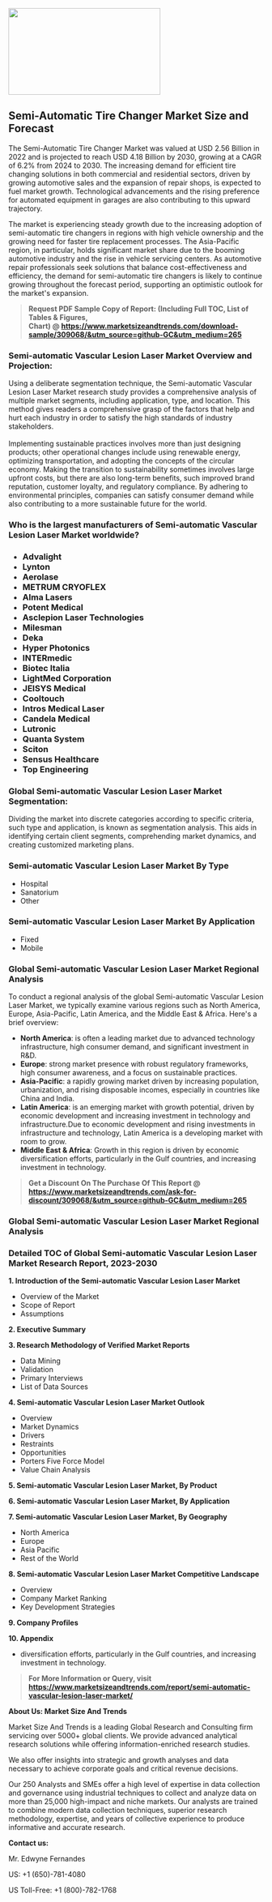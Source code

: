 <p><img class="alignnone size-medium wp-image-20088" src="https://ffe5etoiles.com/wp-content/uploads/2024/12/MST1-300x171.png" alt="" width="300" height="171" /></p><h2>Semi-Automatic Tire Changer Market Size and Forecast</h2><p>The Semi-Automatic Tire Changer Market was valued at USD 2.56 Billion in 2022 and is projected to reach USD 4.18 Billion by 2030, growing at a CAGR of 6.2% from 2024 to 2030. The increasing demand for efficient tire changing solutions in both commercial and residential sectors, driven by growing automotive sales and the expansion of repair shops, is expected to fuel market growth. Technological advancements and the rising preference for automated equipment in garages are also contributing to this upward trajectory.</p><p>The market is experiencing steady growth due to the increasing adoption of semi-automatic tire changers in regions with high vehicle ownership and the growing need for faster tire replacement processes. The Asia-Pacific region, in particular, holds significant market share due to the booming automotive industry and the rise in vehicle servicing centers. As automotive repair professionals seek solutions that balance cost-effectiveness and efficiency, the demand for semi-automatic tire changers is likely to continue growing throughout the forecast period, supporting an optimistic outlook for the market's expansion.</p></p><blockquote id="" class=""><strong>Request PDF Sample Copy of Report: (Including Full TOC, List of Tables &amp; Figures, Chart)&nbsp;@&nbsp;<strong><a href="https://www.marketsizeandtrends.com/download-sample/309068/&utm_source=github-GC&utm_medium=265" target="_blank">https://www.marketsizeandtrends.com/download-sample/309068/&utm_source=github-GC&utm_medium=265</a></strong></strong></blockquote><h3 id="" class="">Semi-automatic Vascular Lesion Laser Market&nbsp;Overview and Projection:</h3><p id="" class="">Using a deliberate segmentation technique, the Semi-automatic Vascular Lesion Laser Market research study provides a comprehensive analysis of multiple market segments, including application, type, and location. This method gives readers a comprehensive grasp of the factors that help and hurt each industry in order to satisfy the high standards of industry stakeholders. <br /> <br />Implementing sustainable practices involves more than just designing products; other operational changes include using renewable energy, optimizing transportation, and adopting the concepts of the circular economy. Making the transition to sustainability sometimes involves large upfront costs, but there are also long-term benefits, such improved brand reputation, customer loyalty, and regulatory compliance. By adhering to environmental principles, companies can satisfy consumer demand while also contributing to a more sustainable future for the world.</p><h3 id="" class="">Who is the largest manufacturers of&nbsp;Semi-automatic Vascular Lesion Laser Market worldwide?</h3><h3 class=""><p><ul><li>Advalight </li><li> Lynton </li><li> Aerolase </li><li> METRUM CRYOFLEX </li><li> Alma Lasers </li><li> Potent Medical </li><li> Asclepion Laser Technologies </li><li> Milesman </li><li> Deka </li><li> Hyper Photonics </li><li> INTERmedic </li><li> Biotec Italia </li><li> LightMed Corporation </li><li> JEISYS Medical </li><li> Cooltouch </li><li> Intros Medical Laser </li><li> Candela Medical </li><li> Lutronic </li><li> Quanta System </li><li> Sciton </li><li> Sensus Healthcare </li><li> Top Engineering</li></ul></p></h3><h3 id="" class="">Global&nbsp;Semi-automatic Vascular Lesion Laser Market Segmentation:</h3><p id="" class="">Dividing the market into discrete categories according to specific criteria, such type and application, is known as segmentation analysis. This aids in identifying certain client segments, comprehending market dynamics, and creating customized marketing plans.</p><h3 id="" class="">Semi-automatic Vascular Lesion Laser Market&nbsp;By Type</h3><p><p><ul><li>Hospital</li><li> Sanatorium</li><li> Other</p></li></ul></p></p><h3 id="" class="">Semi-automatic Vascular Lesion Laser Market&nbsp;By Application</h3><p class=""><p><ul><li>Fixed</li><li> Mobile</li></ul></p></p><h3 id="" class="">Global Semi-automatic Vascular Lesion Laser Market Regional Analysis</h3><p id="" class="">To conduct a regional analysis of the global Semi-automatic Vascular Lesion Laser Market, we typically examine various regions such as North America, Europe, Asia-Pacific, Latin America, and the Middle East &amp; Africa. Here's a brief overview:</p><ul><li><strong>North America</strong>: is often a leading market due to advanced technology infrastructure, high consumer demand, and significant investment in R&amp;D.</li><li><strong>Europe</strong>: strong market presence with robust regulatory frameworks, high consumer awareness, and a focus on sustainable practices.</li><li><strong>Asia-Pacific</strong>: a rapidly growing market driven by increasing population, urbanization, and rising disposable incomes, especially in countries like China and India.</li><li><strong>Latin America</strong>: is an emerging market with growth potential, driven by economic development and increasing investment in technology and infrastructure.Due to economic development and rising investments in infrastructure and technology, Latin America is a developing market with room to grow.</li><li><strong>Middle East &amp; Africa</strong>: Growth in this region is driven by economic diversification efforts, particularly in the Gulf countries, and increasing investment in technology.</li></ul><blockquote id="" class=""><strong>Get a Discount On The Purchase Of This Report @ <strong><a href="https://www.marketsizeandtrends.com/ask-for-discount/309068/&utm_source=github-GC&utm_medium=265" target="_blank">https://www.marketsizeandtrends.com/ask-for-discount/309068/&utm_source=github-GC&utm_medium=265</a></strong></strong></blockquote><h3 id="" class="">Global Semi-automatic Vascular Lesion Laser Market Regional Analysis</h3><h3 id="" class="">Detailed TOC of Global Semi-automatic Vascular Lesion Laser Market Research Report, 2023-2030</h3><p id="" class=""><strong>1. Introduction of the Semi-automatic Vascular Lesion Laser Market</strong></p><ul><li>Overview of the Market</li><li>Scope of Report</li><li>Assumptions</li></ul><p id="" class=""><strong>2. Executive Summary</strong></p><p id="" class=""><strong>3. Research Methodology of Verified Market Reports</strong></p><ul><li>Data Mining</li><li>Validation</li><li>Primary Interviews</li><li>List of Data Sources</li></ul><p id="" class=""><strong>4. Semi-automatic Vascular Lesion Laser Market Outlook</strong></p><ul><li>Overview</li><li>Market Dynamics</li><li>Drivers</li><li>Restraints</li><li>Opportunities</li><li>Porters Five Force Model</li><li>Value Chain Analysis</li></ul><p id="" class=""><strong>5. Semi-automatic Vascular Lesion Laser Market, By Product</strong></p><p id="" class=""><strong>6. Semi-automatic Vascular Lesion Laser Market, By Application</strong></p><p id="" class=""><strong>7. Semi-automatic Vascular Lesion Laser Market, By Geography</strong></p><ul><li>North America</li><li>Europe</li><li>Asia Pacific</li><li>Rest of the World</li></ul><p id="" class=""><strong>8. Semi-automatic Vascular Lesion Laser Market Competitive Landscape</strong></p><ul><li>Overview</li><li>Company Market Ranking</li><li>Key Development Strategies</li></ul><p id="" class=""><strong>9. Company Profiles</strong></p><p id="" class=""><strong>10. Appendix</strong></p><ul><li>diversification efforts, particularly in the Gulf countries, and increasing investment in technology.</li></ul><blockquote id="" class=""><strong>For More Information or Query, visit <strong><strong><a href="https://www.marketsizeandtrends.com/report/semi-automatic-vascular-lesion-laser-market/" target="_blank">https://www.marketsizeandtrends.com/report/semi-automatic-vascular-lesion-laser-market/</a></strong></strong></strong></blockquote><p id="" class=""><strong>About Us: Market Size And Trends</strong></p><p id="" class="">Market Size And Trends is a leading Global Research and Consulting firm servicing over 5000+ global clients. We provide advanced analytical research solutions while offering information-enriched research studies.</p><p id="" class="">We also offer insights into strategic and growth analyses and data necessary to achieve corporate goals and critical revenue decisions.</p><p id="" class="">Our 250 Analysts and SMEs offer a high level of expertise in data collection and governance using industrial techniques to collect and analyze data on more than 25,000 high-impact and niche markets. Our analysts are trained to combine modern data collection techniques, superior research methodology, expertise, and years of collective experience to produce informative and accurate research.</p><p id="" class=""><strong>Contact us:</strong></p><p id="" class="">Mr. Edwyne Fernandes</p><p id="" class="">US: +1 (650)-781-4080</p><p id="" class="">US Toll-Free: +1 (800)-782-1768</p>
